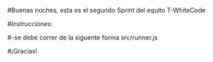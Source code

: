 #Buenas noches, esta es el segundo Sprint del equito T-WhiteCode

#*Instrucciones:*

#-se debe correr de la siguente forma src/runner.js


#¡Gracias!
